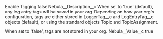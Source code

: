 <?xml version="1.0" encoding="UTF-8"?>
<CustomMetadata xmlns="http://soap.sforce.com/2006/04/metadata" xmlns:xsi="http://www.w3.org/2001/XMLSchema-instance" xmlns:xsd="http://www.w3.org/2001/XMLSchema">
    <label>Enable Tagging</label>
    <protected>false</protected>
    <values>
        <field>Nebula__Description__c</field>
        <value xsi:type="xsd:string">When set to &apos;true&apos; (default), any log entry tags will be saved in your org. Depending on how your org&apos;s configuration, tags are either stored in LoggerTag__c and LogEntryTag__c objects (default), or using the standard objects Topic and TopicAssignment.

When set to &apos;false&apos;, tags are not stored in your org.</value>
    </values>
    <values>
        <field>Nebula__Value__c</field>
        <value xsi:type="xsd:string">true</value>
    </values>
</CustomMetadata>
